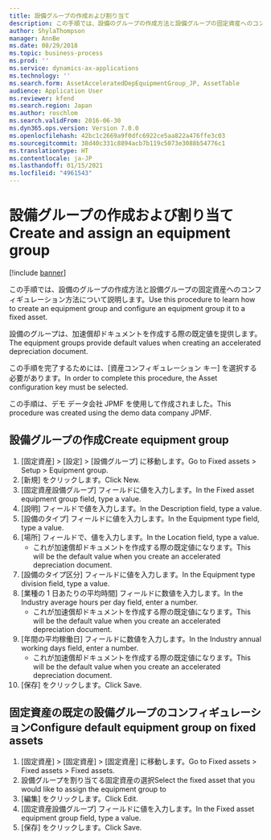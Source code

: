 ```yaml
---
title: 設備グループの作成および割り当て
description: この手順では、設備のグループの作成方法と設備グループの固定資産へのコンフィギュレーション方法について説明します。
author: ShylaThompson
manager: AnnBe
ms.date: 08/29/2018
ms.topic: business-process
ms.prod: ''
ms.service: dynamics-ax-applications
ms.technology: ''
ms.search.form: AssetAcceleratedDepEquipmentGroup_JP, AssetTable
audience: Application User
ms.reviewer: kfend
ms.search.region: Japan
ms.author: roschlom
ms.search.validFrom: 2016-06-30
ms.dyn365.ops.version: Version 7.0.0
ms.openlocfilehash: 42bc1c2669a9f0dfc6922ce5aa822a476ffe3c03
ms.sourcegitcommit: 38d40c331c8894acb7b119c5073e3088b54776c1
ms.translationtype: HT
ms.contentlocale: ja-JP
ms.lasthandoff: 01/15/2021
ms.locfileid: "4961543"
---
```

# <a name="create-and-assign-an-equipment-group"></a><span data-ttu-id="bf02d-103">設備グループの作成および割り当て</span><span class="sxs-lookup"><span data-stu-id="bf02d-103">Create and assign an equipment group</span></span>

[!include [banner](../../includes/banner.md)]

<span data-ttu-id="bf02d-104">この手順では、設備のグループの作成方法と設備グループの固定資産へのコンフィギュレーション方法について説明します。</span><span class="sxs-lookup"><span data-stu-id="bf02d-104">Use this procedure to learn how to create an equipment group and configure an equipment group it to a fixed asset.</span></span>



<span data-ttu-id="bf02d-105">設備のグループは、加速償却ドキュメントを作成する際の既定値を提供します。</span><span class="sxs-lookup"><span data-stu-id="bf02d-105">The equipment groups provide default values when creating an accelerated depreciation document.</span></span>



<span data-ttu-id="bf02d-106">この手順を完了するためには、[資産コンフィギュレーション キー] を選択する必要があります。</span><span class="sxs-lookup"><span data-stu-id="bf02d-106">In order to complete this procedure, the Asset configuration key must be selected.</span></span>



<span data-ttu-id="bf02d-107">この手順は、デモ データ会社 JPMF を使用して作成されました。</span><span class="sxs-lookup"><span data-stu-id="bf02d-107">This procedure was created using the demo data company JPMF.</span></span>


## <a name="create-equipment-group"></a><span data-ttu-id="bf02d-108">設備グループの作成</span><span class="sxs-lookup"><span data-stu-id="bf02d-108">Create equipment group</span></span>
1. <span data-ttu-id="bf02d-109">[固定資産] > [設定] > [設備グループ] に移動します。</span><span class="sxs-lookup"><span data-stu-id="bf02d-109">Go to Fixed assets > Setup > Equipment group.</span></span>
2. <span data-ttu-id="bf02d-110">[新規] をクリックします。</span><span class="sxs-lookup"><span data-stu-id="bf02d-110">Click New.</span></span>
3. <span data-ttu-id="bf02d-111">[固定資産設備グループ] フィールドに値を入力します。</span><span class="sxs-lookup"><span data-stu-id="bf02d-111">In the Fixed asset equipment group field, type a value.</span></span>
4. <span data-ttu-id="bf02d-112">[説明] フィールドで値を入力します。</span><span class="sxs-lookup"><span data-stu-id="bf02d-112">In the Description field, type a value.</span></span>
5. <span data-ttu-id="bf02d-113">[設備のタイプ] フィールドに値を入力します。</span><span class="sxs-lookup"><span data-stu-id="bf02d-113">In the Equipment type field, type a value.</span></span>
6. <span data-ttu-id="bf02d-114">[場所] フィールドで、値を入力します。</span><span class="sxs-lookup"><span data-stu-id="bf02d-114">In the Location field, type a value.</span></span>
    * <span data-ttu-id="bf02d-115">これが加速償却ドキュメントを作成する際の既定値になります。</span><span class="sxs-lookup"><span data-stu-id="bf02d-115">This will be the default value when you create an accelerated depreciation document.</span></span>  
7. <span data-ttu-id="bf02d-116">[設備のタイプ区分] フィールドに値を入力します。</span><span class="sxs-lookup"><span data-stu-id="bf02d-116">In the Equipment type division field, type a value.</span></span>
8. <span data-ttu-id="bf02d-117">[業種の 1 日あたりの平均時間] フィールドに数値を入力します。</span><span class="sxs-lookup"><span data-stu-id="bf02d-117">In the Industry average hours per day field, enter a number.</span></span>
    * <span data-ttu-id="bf02d-118">これが加速償却ドキュメントを作成する際の既定値になります。</span><span class="sxs-lookup"><span data-stu-id="bf02d-118">This will be the default value when you create an accelerated depreciation document.</span></span>  
9. <span data-ttu-id="bf02d-119">[年間の平均稼働日] フィールドに数値を入力します。</span><span class="sxs-lookup"><span data-stu-id="bf02d-119">In the Industry annual working days field, enter a number.</span></span>
    * <span data-ttu-id="bf02d-120">これが加速償却ドキュメントを作成する際の既定値になります。</span><span class="sxs-lookup"><span data-stu-id="bf02d-120">This will be the default value when you create an accelerated depreciation document.</span></span>  
10. <span data-ttu-id="bf02d-121">[保存] をクリックします。</span><span class="sxs-lookup"><span data-stu-id="bf02d-121">Click Save.</span></span>

## <a name="configure-default-equipment-group-on-fixed-assets"></a><span data-ttu-id="bf02d-122">固定資産の既定の設備グループのコンフィギュレーション</span><span class="sxs-lookup"><span data-stu-id="bf02d-122">Configure default equipment group on fixed assets</span></span>
1. <span data-ttu-id="bf02d-123">[固定資産] > [固定資産] > [固定資産] に移動します。</span><span class="sxs-lookup"><span data-stu-id="bf02d-123">Go to Fixed assets > Fixed assets > Fixed assets.</span></span>
2. <span data-ttu-id="bf02d-124">設備グループを割り当てる固定資産の選択</span><span class="sxs-lookup"><span data-stu-id="bf02d-124">Select the fixed asset that you would like to assign the equipment group to</span></span>
3. <span data-ttu-id="bf02d-125">[編集] をクリックします。</span><span class="sxs-lookup"><span data-stu-id="bf02d-125">Click Edit.</span></span>
4. <span data-ttu-id="bf02d-126">[固定資産設備グループ] フィールドに値を入力します。</span><span class="sxs-lookup"><span data-stu-id="bf02d-126">In the Fixed asset equipment group field, type a value.</span></span>
5. <span data-ttu-id="bf02d-127">[保存] をクリックします。</span><span class="sxs-lookup"><span data-stu-id="bf02d-127">Click Save.</span></span>

